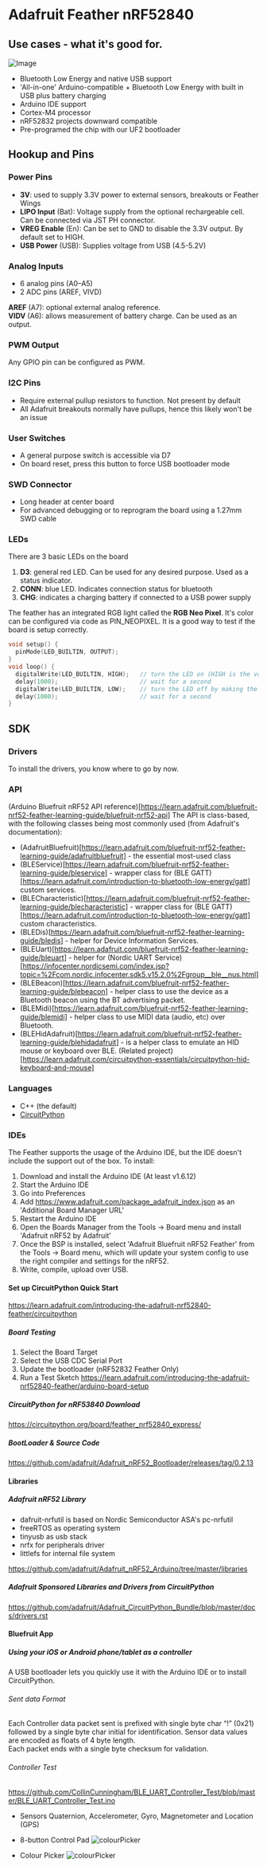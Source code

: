 # Adafruit Feather nRF52840

## Use cases - what it's good for.

![Image](board.jpg)


- Bluetooth Low Energy and native USB support
- 'All-in-one' Arduino-compatible + Bluetooth Low Energy with built in USB plus battery charging
- Arduino IDE support
- Cortex-M4 processor
- nRF52832 projects downward compatible
- Pre-programed the chip with our UF2 bootloader

## Hookup and Pins

### Power Pins

- __3V__: used to supply 3.3V power to external sensors, breakouts or Feather Wings
- __LIPO Input__ (Bat):  Voltage supply from the optional rechargeable cell. Can be connected via JST PH connector.
- __VREG Enable__ (En): Can be set to GND to disable the 3.3V output. By default set to HIGH.
- __USB Power__ (USB): Supplies voltage from USB (4.5-5.2V)

### Analog Inputs

- 6 analog pins (A0–A5)
- 2 ADC pins (AREF, VIVD)

__AREF__ (A7): optional external analog reference. <br>
__VIDV__ (A6): allows measurement of battery charge. Can be used as an output. 

### PWM Output

Any GPIO pin can be configured as PWM.

### I2C Pins

- Require external pullup resistors to function. Not present by default
- All Adafruit breakouts normally have pullups, hence this likely won't be an issue

### User Switches

- A general purpose switch is accessible via D7
- On board reset, press this button to force USB bootloader mode

### SWD Connector

- Long header at center board
- For advanced debugging or to reprogram the board using a 1.27mm SWD cable

### LEDs 

There are 3 basic LEDs on the board

1. __D3__: general red LED. Can be used for any desired purpose. Used as a status indicator.
2. __CONN__: blue LED. Indicates connection status for bluetooth
3. __CHG__: indicates a charging battery if connected to a USB power supply

The feather has an integrated RGB light called the __RGB Neo Pixel__. It's color can be configured via code as PIN_NEOPIXEL. It is a good way to test if the board is setup correctly.

```c++
void setup() {
  pinMode(LED_BUILTIN, OUTPUT);
}
void loop() {
  digitalWrite(LED_BUILTIN, HIGH);   // turn the LED on (HIGH is the voltage level)
  delay(1000);                       // wait for a second
  digitalWrite(LED_BUILTIN, LOW);    // turn the LED off by making the voltage LOW
  delay(1000);                       // wait for a second
}
```

## SDK
### Drivers
To install the drivers, you know where to go by now. 

### API
(Arduino Bluefruit nRF52 API reference)[https://learn.adafruit.com/bluefruit-nrf52-feather-learning-guide/bluefruit-nrf52-api]
The API is class-based, with the following classes being most commonly used (from Adafruit's documentation):
* (AdafruitBluefruit)[https://learn.adafruit.com/bluefruit-nrf52-feather-learning-guide/adafruitbluefruit] - the essential most-used class
* (BLEService)[https://learn.adafruit.com/bluefruit-nrf52-feather-learning-guide/bleservice] - wrapper class for (BLE GATT)[https://learn.adafruit.com/introduction-to-bluetooth-low-energy/gatt] custom services.
* (BLECharacteristic)[https://learn.adafruit.com/bluefruit-nrf52-feather-learning-guide/blecharacteristic] - wrapper class for (BLE GATT)[https://learn.adafruit.com/introduction-to-bluetooth-low-energy/gatt] custom characteristics.
* (BLEDis)[https://learn.adafruit.com/bluefruit-nrf52-feather-learning-guide/bledis] - helper for Device Information Services.
* (BLEUart)[https://learn.adafruit.com/bluefruit-nrf52-feather-learning-guide/bleuart] - helper for (Nordic UART Service)[https://infocenter.nordicsemi.com/index.jsp?topic=%2Fcom.nordic.infocenter.sdk5.v15.2.0%2Fgroup__ble__nus.html]
* (BLEBeacon)[https://learn.adafruit.com/bluefruit-nrf52-feather-learning-guide/blebeacon] - helper class to use the device as a Bluetooth beacon using the BT advertising packet.
* (BLEMidi)[https://learn.adafruit.com/bluefruit-nrf52-feather-learning-guide/blemidi] - helper class to use MIDI data (audio, etc) over Bluetooth.
* (BLEHidAdafruit)[https://learn.adafruit.com/bluefruit-nrf52-feather-learning-guide/blehidadafruit] - is a helper class to emulate an HID mouse or keyboard over BLE. (Related project)[https://learn.adafruit.com/circuitpython-essentials/circuitpython-hid-keyboard-and-mouse]

### Languages
* C++ (the default)
* [CircuitPython](https://circuitpython.org/) 

### IDEs
The Feather supports the usage of the Arduino IDE, but the IDE doesn't include the support out of the box. To install:
1. Download and install the Arduino IDE (At least v1.6.12)
2. Start the Arduino IDE
3. Go into Preferences
4. Add https://www.adafruit.com/package_adafruit_index.json as an 'Additional Board Manager URL'
5. Restart the Arduino IDE
6. Open the Boards Manager from the Tools -> Board menu and install 'Adafruit nRF52 by Adafruit'
7. Once the BSP is installed, select 'Adafruit Bluefruit nRF52 Feather' from the Tools -> Board menu, which will update your system config to use the right compiler and settings for the nRF52.
8. Write, compile, upload over USB.



#### Set up CircuitPython Quick Start
https://learn.adafruit.com/introducing-the-adafruit-nrf52840-feather/circuitpython

##### Board Testing

1. Select the Board Target
2. Select the USB CDC Serial Port
3. Update the bootloader (nRF52832 Feather Only)
4. Run a Test Sketch
https://learn.adafruit.com/introducing-the-adafruit-nrf52840-feather/arduino-board-setup

##### CircuitPython for nRF53840 Download
https://circuitpython.org/board/feather_nrf52840_express/

##### BootLoader & Source Code
https://github.com/adafruit/Adafruit_nRF52_Bootloader/releases/tag/0.2.13

#### Libraries

##### Adafruit nRF52 Library

- dafruit-nrfutil is based on Nordic Semiconductor ASA's pc-nrfutil
- freeRTOS as operating system
- tinyusb as usb stack
- nrfx for peripherals driver
- littlefs for internal file system

https://github.com/adafruit/Adafruit_nRF52_Arduino/tree/master/libraries

##### Adafruit Sponsored Libraries and Drivers from CircuitPython 

https://github.com/adafruit/Adafruit_CircuitPython_Bundle/blob/master/docs/drivers.rst

#### Bluefruit App

##### Using your iOS or Android phone/tablet as a controller

A USB bootloader lets you quickly use it with the Arduino IDE or to install CircuitPython.

###### Sent data Format
Each Controller data packet sent is prefixed with single byte char “!” (0x21) followed by a single byte char initial for identification.
Sensor data values are encoded as floats of 4 byte length.  
Each packet ends with a single byte checksum for validation.

###### Controller Test
https://github.com/CollinCunningham/BLE_UART_Controller_Test/blob/master/BLE_UART_Controller_Test.ino


- Sensors
Quaternion, Accelerometer, Gyro, Magnetometer and Location (GPS)

- 8-button Control Pad
![colourPicker](projects_IMG_2694.jpg)

- Colour Picker
![colourPicker](projects_ColorPicker.jpg)

